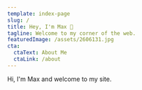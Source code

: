 ```yaml
---
template: index-page
slug: /
title: Hey, I'm Max 👋
tagline: Welcome to my corner of the web.
featuredImage: /assets/2606131.jpg
cta:
  ctaText: About Me
  ctaLink: /about
---
```

Hi, I'm Max and welcome to my site.